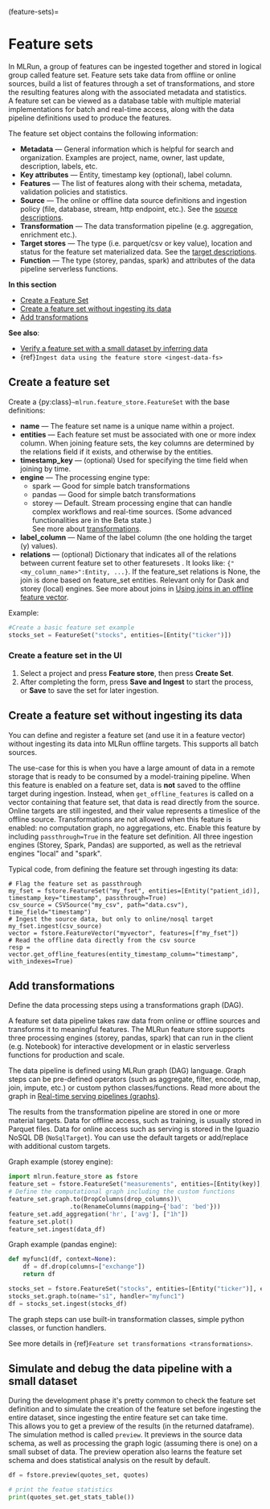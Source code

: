 (feature-sets)=
# Feature sets

In MLRun, a group of features can be ingested together and stored in logical group called feature set. 
Feature sets take data from offline or online sources, build a list of features through a set of transformations, and 
store the resulting features along with the associated metadata and statistics. <br>
A feature set can be viewed as a database table with multiple material implementations for batch and real-time access,
along with the data pipeline definitions used to produce the features.
 
The feature set object contains the following information:
- **Metadata** &mdash; General information which is helpful for search and organization. Examples are project, name, owner, last update, description, labels, etc.
- **Key attributes** &mdash; Entity, timestamp key (optional), label column.
- **Features** &mdash; The list of features along with their schema, metadata, validation policies and statistics.
- **Source** &mdash; The online or offline data source definitions and ingestion policy (file, database, stream, http endpoint, etc.). See the [source descriptions](../serving/available-steps.html#sources).
- **Transformation** &mdash; The data transformation pipeline (e.g. aggregation, enrichment etc.).
- **Target stores** &mdash; The type (i.e. parquet/csv or key value), location and status for the feature set materialized data. See the [target descriptions](../serving/available-steps.html#targets).
- **Function** &mdash; The type (storey, pandas, spark) and attributes of the data pipeline serverless functions.

**In this section**
- [Create a Feature Set](#create-a-feature-set)
- [Create a feature set without ingesting its data](#create-a-feature-set-without-ingesting-its-data)
- [Add transformations](#add-transformations)

**See also**:
- [Verify a feature set with a small dataset by inferring data](../data-prep/ingest-data-fs.html#verify-a-feature-set-with-a-small-dataset-by-inferring-data)
- {ref}`Ingest data using the feature store <ingest-data-fs>`


   
## Create a feature set

Create a {py:class}`~mlrun.feature_store.FeatureSet` with the base definitions:

* **name** &mdash; The feature set name is a unique name within a project. 
* **entities** &mdash; Each feature set must be associated with one or more index column. When joining feature sets, the key columns 
   are determined by the relations field if it exists, and otherwise by the entities.
* **timestamp_key** &mdash; (optional) Used for specifying the time field when joining by time.
* **engine** &mdash; The processing engine type:
   - spark &mdash; Good for simple batch transformations
   - pandas &mdash; Good for simple batch transformations
   - storey &mdash; Default. Stream processing engine that can handle complex workflows and real-time sources. (Some advanced functionalities are in the Beta state.)</br>
   See more about [transformations](./transformations.html#built-in-transformations).
* **label_column** &mdash; Name of the label column (the one holding the target (y) values).
* **relations** &mdash; (optional) Dictionary that indicates all of the relations between current feature set to other featuresets . It looks like: `{"<my_column_name>":Entity, ...}`. If the feature_set relations is None, the join is done based on feature_set entities. Relevant only for Dask and storey (local) engines.
   See more about joins in [Using joins in an offline feature vector](./feature-vectors.html#using-joins-in-an-offline-feature-vector). 
   
Example:
```python
#Create a basic feature set example
stocks_set = FeatureSet("stocks", entities=[Entity("ticker")])
```


### Create a feature set in the UI

1. Select a project and press **Feature store**, then press **Create Set**.
3. After completing the form, press **Save and Ingest** to start the process, or **Save** to save the set for later ingestion.

## Create a feature set without ingesting its data

You can define and register a feature set (and use it in a feature vector) without ingesting its data into MLRun offline targets. This supports all batch sources.

The use-case for this is when you have a large amount of data in a remote storage that is ready to be consumed by a model-training pipeline.
When this feature is enabled on a feature set, data is **not** saved to the offline target during ingestion. Instead, when `get_offline_features` 
is called on a vector containing that feature set, that data is read directly from the source.
Online targets are still ingested, and their value represents a timeslice of the offline source.
Transformations are not allowed when this feature is enabled: no computation graph, no aggregations, etc.
Enable this feature by including `passthrough=True` in the feature set definition. All three ingestion engines (Storey, Spark, Pandas) 
are supported, as well as the retrieval engines "local" and "spark".

Typical code, from defining the feature set through ingesting its data:
```
# Flag the feature set as passthrough
my_fset = fstore.FeatureSet("my_fset", entities=[Entity("patient_id)], timestamp_key="timestamp", passthrough=True) 
csv_source = CSVSource("my_csv", path="data.csv"), time_field="timestamp")
# Ingest the source data, but only to online/nosql target
my_fset.ingest(csv_source) 
vector = fstore.FeatureVector("myvector", features=[f"my_fset"])
# Read the offline data directly from the csv source
resp = vector.get_offline_features(entity_timestamp_column="timestamp", with_indexes=True)  
```


## Add transformations 

Define the data processing steps using a transformations graph (DAG).

A feature set data pipeline takes raw data from online or offline sources and transforms it to meaningful features.
The MLRun feature store supports three processing engines (storey, pandas, spark) that can run in the client 
(e.g. Notebook) for interactive development or in elastic serverless functions for production and scale.

The data pipeline is defined using MLRun graph (DAG) language. Graph steps can be pre-defined operators 
(such as aggregate, filter, encode, map, join, impute, etc.) or custom python classes/functions. 
Read more about the graph in [Real-time serving pipelines (graphs)](../serving/serving-graph.html).

The results from the transformation pipeline are stored in one or more material targets.  Data for offline 
access, such as training, is usually stored in Parquet files. Data for online access such as serving is stored 
in the Iguazio NoSQL DB (`NoSqlTarget`). You can use the default targets or add/replace with additional custom targets.

Graph example (storey engine):
```python
import mlrun.feature_store as fstore
feature_set = fstore.FeatureSet("measurements", entities=[Entity(key)], timestamp_key="timestamp")
# Define the computational graph including the custom functions
feature_set.graph.to(DropColumns(drop_columns))\
                 .to(RenameColumns(mapping={'bad': 'bed'}))
feature_set.add_aggregation('hr', ['avg'], ["1h"])
feature_set.plot()
feature_set.ingest(data_df)
```

Graph example (pandas engine):
```python
def myfunc1(df, context=None):
    df = df.drop(columns=["exchange"])
    return df

stocks_set = fstore.FeatureSet("stocks", entities=[Entity("ticker")], engine="pandas")
stocks_set.graph.to(name="s1", handler="myfunc1")
df = stocks_set.ingest(stocks_df)
```

The graph steps can use built-in transformation classes, simple python classes, or function handlers. 

See more details in {ref}`Feature set transformations <transformations>`.

## Simulate and debug the data pipeline with a small dataset
During the development phase it's pretty common to check the feature set definition and to simulate the creation of the feature set before 
ingesting the entire dataset, since ingesting the entire feature set can take time. <br>
This allows you to get a preview of the results (in the returned dataframe). The simulation method is called `preview`. It previews in the source 
data schema, as well as processing the graph logic (assuming there is one) on a small subset of data. 
The preview operation also learns the feature set schema and does statistical analysis on the result by default.
  
```python
df = fstore.preview(quotes_set, quotes)

# print the featue statistics
print(quotes_set.get_stats_table())
```

